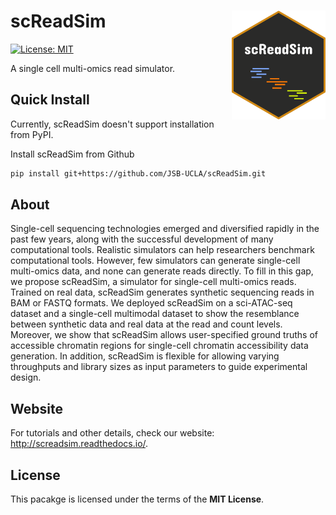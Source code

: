 # scReadSim <img src="./docs/source/_static/logo_scReadSim.png?raw=true" align="right" width="150"/>
[![License: MIT](https://img.shields.io/badge/License-MIT-yellow.svg)](https://opensource.org/licenses/MIT)

A single cell multi-omics read simulator.

<!-- ## Update Log
**May 4th**
- Update random error module.

**April 20th**
- Update read length generation.

**March. 31st**
- Update documentation of functions.


**March. 30th**
- Set up documentation framework.
- Update demo data.


**March. 11st**
- Update INPUT moldue.
- Update test script for scATAC-seq INPUT module using demo data.

**March. 10th**
- Update BAM generation and synthetic count matrix traning.
- Update test script for scRNA-seq module and scATAC-seq module using demo data.

**Feb. 10th**
- Update synthetic count matrix generation functions. 

**Feb. 7th**
- Update scRNA-seq module
- Local installation tested.

**Feb. 3rd**
- Test scATAC-seq module.
- Local installation tested.

**Feb. 2nd**
- Upload scATAC-seq module. -->

## Quick Install
Currently, scReadSim doesn't support installation from PyPI.

Install scReadSim from Github
```bash
pip install git+https://github.com/JSB-UCLA/scReadSim.git
```
## About
Single-cell sequencing technologies emerged and diversified rapidly in the past few years, along with the successful development of many computational tools. Realistic simulators can help researchers benchmark computational tools. However, few simulators can generate single-cell multi-omics data, and none can generate reads directly. To fill in this gap, we propose scReadSim, a simulator for single-cell multi-omics reads. Trained on real data, scReadSim generates synthetic sequencing reads in BAM or FASTQ formats. We deployed scReadSim on a sci-ATAC-seq dataset and a single-cell multimodal dataset to show the resemblance between synthetic data and real data at the read and count levels. Moreover, we show that scReadSim allows user-specified ground truths of accessible chromatin regions for single-cell chromatin accessibility data generation. In addition, scReadSim is flexible for allowing varying throughputs and library sizes as input parameters to guide experimental design.

## Website
For tutorials and other details, check our website: http://screadsim.readthedocs.io/.

## License
This pacakge is licensed under the terms
of the **MIT License**.

